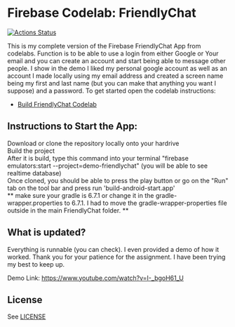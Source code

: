 # Firebase Codelab: FriendlyChat

[![Actions Status][gh-actions-badge]][gh-actions]

This is my complete version of the Firebase FriendlyChat App from codelabs. Function is to be able to use a login from either Google or Your email and you can create an account and start being able to message other people. I show in the demo I liked my personal google account as well as an account I made locally using my email address and created a screen name being my first and last name (but you can make that anything you want I suppose) and a password.
To get started open the codelab instructions:

 - [Build FriendlyChat Codelab](https://firebase.google.com/codelabs/firebase-android/)




## Instructions to Start the App:
Download or clone the repository locally onto your hardrive  
Build the project  
After it is build, type this command into your terminal "firebase emulators:start --project=demo-friendlychat" (you will be able to see realtime database)  
Once cloned, you should be able to press the play button or go on the "Run" tab on the tool bar and press run 'build-android-start.app'  
** make sure your gradle is 6.7.1 or change it in the gradle-wrapper.properties to 6.7.1. I had to move the gradle-wrapper-properties file outside in the main FriendlyChat folder. **


## What is updated?
Everything is runnable (you can check). I even provided a demo of how it worked. Thank you for your patience for the assignment. I have been trying my best to keep up.  

Demo Link: https://www.youtube.com/watch?v=I-_bgoH61_U


## License
See [LICENSE](LICENSE)

[gh-actions]: https://github.com/firebase/codelab-friendlychat-android/actions
[gh-actions-badge]: https://github.com/firebase/codelab-friendlychat-android/workflows/Android%20CI/badge.svg
